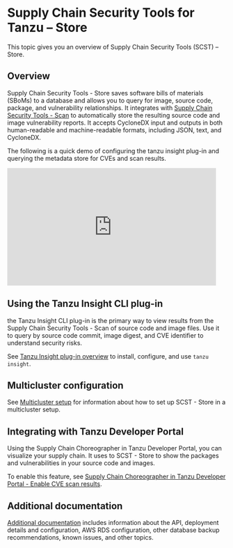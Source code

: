 # Supply Chain Security Tools for Tanzu – Store

This topic gives you an overview of Supply Chain Security Tools (SCST) – Store.

## Overview

Supply Chain Security Tools - Store saves software bills of materials (SBoMs) to a database and allows you to query for image, source code, package, and vulnerability relationships.  It integrates with [Supply Chain Security Tools - Scan](../scst-scan/overview.md) to automatically store the resulting source code and image vulnerability reports. It accepts CycloneDX input and outputs in both human-readable and machine-readable formats, including JSON, text, and CycloneDX.

The following is a quick demo of configuring the tanzu insight plug-in and querying the metadata store for CVEs and scan results.

<iframe width="480" height="270"
src="https://www.youtube.com/embed/qBBv3YKwH2E"
frameborder="0" allow="autoplay; encrypted-media" allowfullscreen
alt="A demonstration of the tanzu insight cli plug-in. Querying for the supply chain scan results and vulnerabilities stored in the metadata store."></iframe>

## Using the Tanzu Insight CLI plug-in

the Tanzu Insight CLI plug-in is the primary way to view results from the Supply Chain Security Tools - Scan of source code and image files.  Use it to query by source code commit, image digest, and CVE identifier to understand security risks.

See [Tanzu Insight plug-in overview](../cli-plugins/insight/cli-overview.md) to install, configure, and use `tanzu insight`.

## Multicluster configuration

See [Multicluster setup](multicluster-setup.hbs.md) for information about how to set up SCST - Store in a multicluster setup.

## Integrating with Tanzu Developer Portal

Using the Supply Chain Choreographer in Tanzu Developer Portal, you can visualize your supply chain.
It uses to SCST - Store to show the packages and vulnerabilities in your source code and images.

To enable this feature, see [Supply Chain Choreographer in Tanzu Developer Portal - Enable CVE scan results](../tap-gui/plugins/scc-tap-gui.hbs.md#scan).

## <a id='additional-info'></a>Additional documentation

[Additional documentation](additional.md) includes information about the API, deployment details and configuration, AWS RDS configuration, other database backup recommendations, known issues, and other topics.
